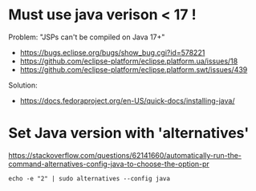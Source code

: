 # Must use java verison < 17 !

Problem: "JSPs can't be compiled on Java 17+"
- https://bugs.eclipse.org/bugs/show_bug.cgi?id=578221
- https://github.com/eclipse-platform/eclipse.platform.ua/issues/18
- https://github.com/eclipse-platform/eclipse.platform.swt/issues/439

Solution:
- https://docs.fedoraproject.org/en-US/quick-docs/installing-java/


# Set Java version with 'alternatives'
https://stackoverflow.com/questions/62141660/automatically-run-the-command-alternatives-config-java-to-choose-the-option-pr

`echo -e "2" | sudo alternatives --config java`
